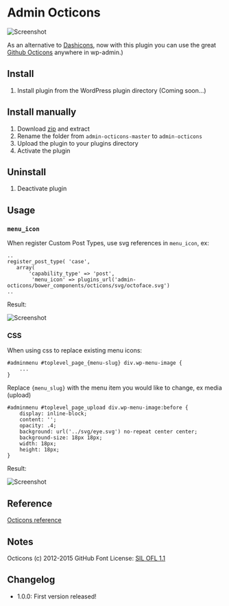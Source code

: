 # Admin Octicons

![Screenshot](https://raw.github.com/urre/admin-octicons/master/screenshot-3.jpg)

As an alternative to [Dashicons](https://developer.wordpress.org/resource/dashicons/), now with this plugin you can use the great [Github Octicons](https://octicons.github.com/) anywhere in wp-admin.)

## Install
1. Install plugin from the WordPress plugin directory (Coming soon...)

## Install manually
1. Download [zip](https://github.com/urre/admin-octicons/archive/master.zip) and extract
2. Rename the folder from ``admin-octicons-master`` to ``admin-octicons``
3. Upload the plugin to your plugins directory
4. Activate the plugin

## Uninstall
1. Deactivate plugin

## Usage

### ``menu_icon``

When register Custom Post Types, use svg references in ``menu_icon``, ex:
	
	..
	register_post_type( 'case',
	   array(
	       'capability_type' => 'post',
			'menu_icon' => plugins_url('admin-octicons/bower_components/octicons/svg/octoface.svg')
	..

Result:

![Screenshot](https://raw.github.com/urre/admin-octicons/master/screenshot-2.jpg)

### CSS

When using css to replace existing menu icons:

	#adminmenu #toplevel_page_{menu-slug} div.wp-menu-image {
		...
	}

Replace ``{menu_slug}`` with the menu item you would like to change, ex media (upload)

	#adminmenu #toplevel_page_upload div.wp-menu-image:before {
	    display: inline-block;
	    content: '';
	    opacity: .4;
	    background: url('../svg/eye.svg') no-repeat center center;
	    background-size: 18px 18px;
	    width: 18px;
	    height: 18px;   
	}

Result:

![Screenshot](https://raw.github.com/urre/admin-octicons/master/screenshot-1.jpg)

## Reference

[Octicons reference](https://octicons.github.com/)

## Notes

Octicons (c) 2012-2015 GitHub
Font License: [SIL OFL 1.1](http://scripts.sil.org/OFL)

## Changelog

+ 1.0.0: First version released!